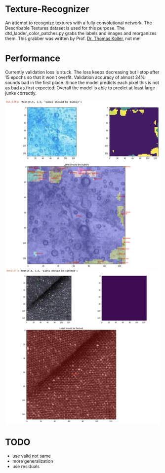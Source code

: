 # Texture-Recognizer

An attempt to recognize textures with a fully convolutional network. The Describable Textures dataset is used for this purpose. The dtd_laoder_color_patches.py grabs the labels and images and reorganizes them. This grabber was written by Prof.   [Dr. Thomas Koller](https://github.com/thomas-koller), not me!

# Performance

Currently validation loss is stuck. The loss keeps decreasing but I stop after 15 epochs so that it won't overfit. Validation accuracy of almost 24% sounds bad in the first place.  Since the model predicts each pixel this is not as bad as first expected. Overall the model is able to predict at least large junks correctly. 

<img src="https://github.com/MrMonk3y/Texture-Recognizer/blob/master/example_1.png" width="800">
<img src="https://github.com/MrMonk3y/Texture-Recognizer/blob/master/example_2.png" width="800">

# TODO

- use valid not same
- more generalization
- use residuals

